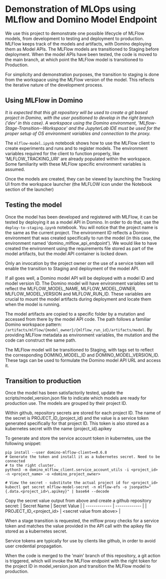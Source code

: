 # Demonstration of MLOps using MLflow and Domino Model Endpoint

We use this project to demonstrate one possible lifecycle of MLFlow models, from development to testing and deployment to production. MLFlow keeps track of the models and artifacts, with Domino deploying them as Model APIs. The MLFlow models are transitioned to Staging before deployment. When the model APIs have been tested, the code is moved to the main branch, at which point the MLFlow model is transitioned to Production.

For simplicity and demonstration purposes, the transition to staging is done from the workspace using the MLFlow version of the model. This reflects the iterative nature of the development process.

## Using MLFlow in Domino
_It is expected that this git repository will be used to create a git based project in Domino, with the user positioned to develop in the right branch ('dev' in this case). A workspace using the Domino environment, 'MLflow-Stage-Transition--Workspace' and the JupyterLab IDE must be used for the proper setup of OS environment variables and connection to the proxy._ 

The `mlflow-model.ipynb` notebook shows how to use the MLFlow client to create experiments and runs and to register models. The environment variables required for the client to function properly, like 'MLFLOW_TRACKING_URI' are already populated within the workspace. Some familiarity with these MLFlow specific environment variables is assumed.

Once the models are created, they can be viewed by launching the Tracking UI from the workspace launcher (the MLFLOW icon under the Notebook section of the launcher)

## Testing the model
Once the model has been developed and registered with MLFlow, it can be tested by deploying it as a model API in Domino. In order to do that, use the `deploy-to-staging.ipynb` notebook. You will notice that the project name is the same as the current project. The environment ID reflects a Domino environment that was created specifically to run the model (in this case, the environment named 'domino_mlflow_api_endpoint'). We would like to have created the environment using the requirements file stored as part of the model artifacts, but the model API container is locked down.

Only an invocation by the project owner or the use of a service token will enable the transition to Staging and deployment of the model API.

If all goes well, a Domino model API will be deployed with a model ID and model version ID. The Domino model will have environment variables set to reflect the MLFLOW_MODEL_NAME, MLFLOW_MODEL_OWNER, MLFLOW_MODEL_VERSION and MLFLOW_RUN_ID. These variables are crucial to mount the model artifacts during deployment and locate them when the model is running.

The model artifacts are copied to a specific folder by a mutation and accessed from there by the model API code. The path follows a familiar Domino workspace pattern:
`/artifacts/mlflow/{model_owner}/{mlflow_run_id}/artifacts/model`.
By providing MLFlow metadata as environment variables, the mutation and the code can construct the same path.

The MLFlow model will be transitioned to Staging, with tags set to reflect the corresponding DOMINO_MODEL_ID and DOMINO_MODEL_VERSION_ID. These tags can be used to formulate the Domino model API URL and access it.

## Transition to production
Once the model has been satisfactorily tested, update the scripts/model_version.json file to indicate which models are ready for production use. The models are grouped by their project ID.

Within github, repository secrets are stored for each project ID. The name of the secret is PROJECT_ID_{project_id} and the value is a service token generated specifically for that project ID. This token is also stored as a kubernetes secret with the name {project_id}.apikey

To generate and store the service account token in kubernetes, use the following snippet:
```
pip install --user domino-mlflow-client==0.6.8
# Generate the token and install it as a kubernetes secret. Need to be connected
# to the right cluster.
python3 -m domino_mlflow_client.service_account_utils -i <project_id> -n <project_name> -o <domino_project_owner>

# View the secret - substitute the actual project id for <project_id>
kubectl get secret mlflow-model-secret -n mlflow-efs -o jsonpath="{.data.<project_id>\.apikey}" | base64 --decode
``` 

Copy the secret value output from above and create a github repository secret:
| Secret Name  | Secret Value |
| ------------- | ------------- |
| PROJECT_ID_<project_id>  | \<secret value from above\>  |

When a stage transition is requested, the mlflow proxy checks for a service token and matches the value provided in the API call with the apikey file stored as a kubernetes secret.

Service tokens are typically for use by clients like github, in order to avoid user credential propagation.

When the code is merged to the 'main' branch of this repository, a git action is triggered, which will invoke the MLFlow endpoint with the right token for the project ID in model_version.json and transition the MLFlow model to production.


